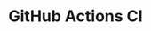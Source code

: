 # GitHub Actions CI























































































































































































































































































































































































































































































































































































































































































































































































































































































































































































































































































































































































































































































































































































































































































































































































































































































































































































































































































































































































































































































































































































































































































































































































































































































































































































































